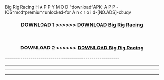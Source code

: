  Big Rig Racing  H A P P Y M O D ^download^APK- A P P -IOS^mod^premium^unlocked-for A n d r o i d-[NO.ADS]-cbuqv



<div align="center">

<h3>DOWNLOAD 1 >>>>>> <a href="https://en-mod.web.app/?en= Big Rig Racing ">DOWNLOAD Big Rig Racing  </a></h3><br>

<h3>DOWNLOAD 2 >>>>>> <a href="https://en-mod.web.app/?en= Big Rig Racing ">DOWNLOAD Big Rig Racing  </a></h3>

</div>
----------------------------------------------------------

----------------------------------------------------------

----------------------------------------------------------

----------------------------------------------------------



